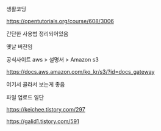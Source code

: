 생활코딩

https://opentutorials.org/course/608/3006

간단한 사용법 정리되어있음

옛날 버전임



공식사이트 aws > 설명서 > Amazon s3 

https://docs.aws.amazon.com/ko_kr/s3/?id=docs_gateway

여기서 골라서 보는게 좋음











파일 업로드 일단

https://keichee.tistory.com/297

https://galid1.tistory.com/591